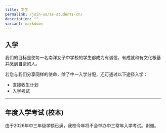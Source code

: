 ```yaml
---
title: 学生
permalink: /join-us/as-students-cn/
description: ""
variant: markdown
---
```

## 入学

我们的目标是使每一名南洋女子中学校的学生都成为有诚信，有成就和有文化根基并感到自豪的人。

若您与我们分享同样的使命，除了中一入学分配，还可通过以下途径入学：

*   直接收生计划
*   入学考试

* * *

## 年度入学考试 (校本)


由于2026年中三年级学额已满，我校今年将不会举办中三常年入学考试。谢谢。
